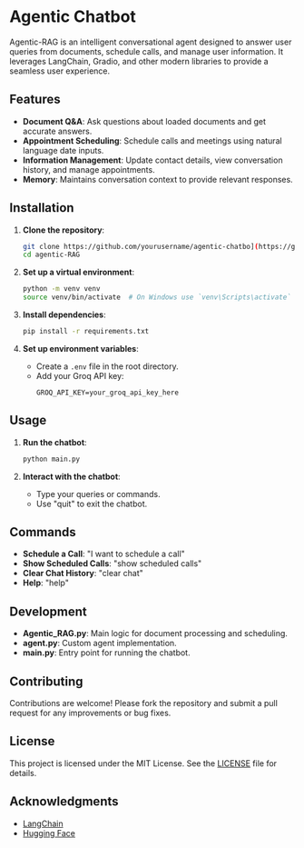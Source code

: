 # Agentic Chatbot

Agentic-RAG is an intelligent conversational agent designed to answer user queries from documents, schedule calls, and manage user information. It leverages LangChain, Gradio, and other modern libraries to provide a seamless user experience.

## Features

- **Document Q&A**: Ask questions about loaded documents and get accurate answers.
- **Appointment Scheduling**: Schedule calls and meetings using natural language date inputs.
- **Information Management**: Update contact details, view conversation history, and manage appointments.
- **Memory**: Maintains conversation context to provide relevant responses.

## Installation

1. **Clone the repository**:
   ```bash
   git clone https://github.com/yourusername/agentic-chatbo](https://github.com/RahulMht/Agentic-RAG.git
   cd agentic-RAG
   ```

2. **Set up a virtual environment**:
   ```bash
   python -m venv venv
   source venv/bin/activate  # On Windows use `venv\Scripts\activate`
   ```

3. **Install dependencies**:
   ```bash
   pip install -r requirements.txt
   ```

4. **Set up environment variables**:
   - Create a `.env` file in the root directory.
   - Add your Groq API key:
     ```
     GROQ_API_KEY=your_groq_api_key_here
     ```

## Usage

1. **Run the chatbot**:
   ```bash
   python main.py
   ```

2. **Interact with the chatbot**:
   - Type your queries or commands.
   - Use "quit" to exit the chatbot.

## Commands

- **Schedule a Call**: "I want to schedule a call"
- **Show Scheduled Calls**: "show scheduled calls"
- **Clear Chat History**: "clear chat"
- **Help**: "help"

## Development

- **Agentic_RAG.py**: Main logic for document processing and scheduling.
- **agent.py**: Custom agent implementation.
- **main.py**: Entry point for running the chatbot.

## Contributing

Contributions are welcome! Please fork the repository and submit a pull request for any improvements or bug fixes.

## License

This project is licensed under the MIT License. See the [LICENSE](LICENSE) file for details.

## Acknowledgments

- [LangChain](https://github.com/langchain-ai/langchain)
- [Hugging Face](https://huggingface.co/)
